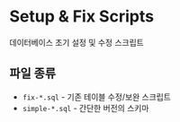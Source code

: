 # Setup & Fix Scripts

데이터베이스 초기 설정 및 수정 스크립트

## 파일 종류
- `fix-*.sql` - 기존 테이블 수정/보완 스크립트
- `simple-*.sql` - 간단한 버전의 스키마

